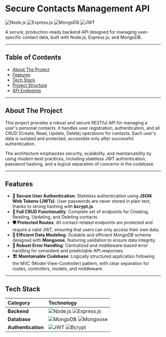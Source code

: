 # Secure Contacts Management API

![Node.js](https://img.shields.io/badge/node.js-339933?style=for-the-badge&logo=nodedotjs&logoColor=white) ![Express.js](https://img.shields.io/badge/express.js-%23404d59.svg?style=for-the-badge&logo=express&logoColor=%2361DAFB) ![MongoDB](https://img.shields.io/badge/MongoDB-%234ea94b.svg?style=for-the-badge&logo=mongodb&logoColor=white) ![JWT](https://img.shields.io/badge/JWT-black?style=for-the-badge&logo=JSON%20web%20tokens)

A secure, production-ready backend API designed for managing user-specific contact data, built with Node.js, Express.js, and MongoDB.

---

## Table of Contents

- [About The Project](#about-the-project)
- [Features](#features)
- [Tech Stack](#tech-stack)
- [Project Structure](#project-structure)
- [API Endpoints](#api-endpoints)

---

## About The Project

This project provides a robust and secure RESTful API for managing a user's personal contacts. It handles user registration, authentication, and all CRUD (Create, Read, Update, Delete) operations for contacts. Each user's data is isolated and protected, accessible only after successful authentication.

The architecture emphasizes security, scalability, and maintainability by using modern best practices, including stateless JWT authentication, password hashing, and a logical separation of concerns in the codebase.

---

## Features

-   **🔐 Secure User Authentication**: Stateless authentication using **JSON Web Tokens (JWTs)**. User passwords are never stored in plain text, thanks to strong hashing with **bcrypt.js**.
-   **📝 Full CRUD Functionality**: Complete set of endpoints for Creating, Reading, Updating, and Deleting contacts.
-   **🛡️ Protected Routes**: All contact-related endpoints are protected and require a valid JWT, ensuring that users can only access their own data.
-   **📄 Efficient Data Modeling**: Scalable and efficient MongoDB schema designed with **Mongoose**, featuring validation to ensure data integrity.
-   **🔧 Robust Error Handling**: Centralized and middleware-based error handling for consistent and predictable API responses.
-   **🏗️ Maintainable Codebase**: Logically structured application following the MVC (Model-View-Controller) pattern, with clear separation for routes, controllers, models, and middleware.

---

## Tech Stack

| Category | Technology |
| :--- | :--- |
| **Backend** | ![Node.js](https://img.shields.io/badge/node.js-339933?style=for-the-badge&logo=nodedotjs&logoColor=white) ![Express.js](https://img.shields.io/badge/express.js-%23404d59.svg?style=for-the-badge&logo=express&logoColor=%2361DAFB) |
| **Database** | ![MongoDB](https://img.shields.io/badge/MongoDB-%234ea94b.svg?style=for-the-badge&logo=mongodb&logoColor=white) ![Mongoose](https://img.shields.io/badge/Mongoose-880000?style=for-the-badge) |
| **Authentication** | ![JWT](https://img.shields.io/badge/JWT-black?style=for-the-badge&logo=JSON%20web%20tokens) ![Bcrypt](https://img.shields.io/badge/Bcrypt-6242F5?style=for-the-badge) |